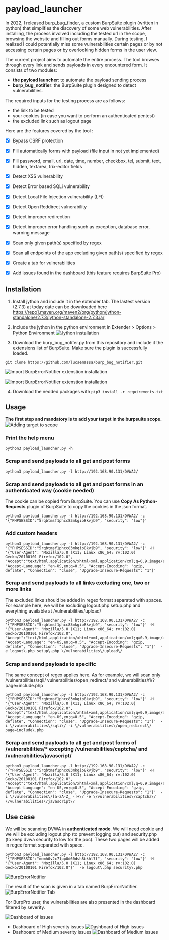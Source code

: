 # payload_launcher

In 2022, I released [burp_bug_finder](https://github.com/lucsemassa/burp_bug_finder), a custom BurpSuite plugin (written in python) that simplifies the discovery of some web vulnerabilities. After installing, the process involved including the tested url in the scope, browsing the website and filling out forms manually. During testing, I realized I could potentially miss some vulnerabilities certain pages or by not accessing certain pages or by overlooking hidden forms in the user view.

The current project aims to automate the entire process. The tool browses through every link and sends payloads in every encountered form. It consists of two modules:
- **the payload launcher**: to automate the payload sending process
- **burp_bug_notifier**: the BurpSuite plugin designed to detect vulnerabilities.

The required inputs for the testing process are as follows:
- the link to be tested
- your cookies (in case you want to perform an authenticated pentest)
- the excluded link such as logout page

Here are the features covered by the tool :
- [x] Bypass CSRF protection
- [x] Fill automatically forms with payload (file input in not yet implemented)
- [x] Fill password, email, url, date, time, number, checkbox, tel, submit, text, hidden, textarea, trix-editor fields
- [x] Detect XSS vulnerability
- [x] Detect Error based SQLi vulnerability
- [x] Detect Local File Injection vulnerability (LFI)
- [x] Detect Open Reddirect vulnerability
- [x] Detect improper redirection
- [x] Detect improper error handling such as exception, database error, warning message  
- [x] Scan only given path(s) specified by regex
- [x] Scan all endpoints of the app excluding given path(s) specified by regex
- [x] Create a tab for vulnerabilities
- [x] Add issues found in the dashboard (this feature requires BurpSuite Pro)


## Installation 
1. Install jython and include it in the extender tab. 
The lastest version (2.7.3) at today date can be downloaded here https://repo1.maven.org/maven2/org/python/jython-standalone/2.7.3/jython-standalone-2.7.3.jar

2. Include the jython in the python environment in Extender > Options > Python Environment 
![Jython installation](images/jython.png)

3. Download the burp_bug_notifer.py from this repository and include it the extensions list of BurpSuite. Make sure the plugin is successfully loaded. 
```
git clone https://github.com/lucsemassa/burp_bug_notifier.git
```
![Import BurpErrorNotifier extenstion installation](images/import_plugin.png)

![Import BurpErrorNotifier extenstion installation](images/plugin_loaded.png)

4. Download the nedded packages with `pip3 install -r requirements.txt` 

## Usage 
**The first step and mandatory is to add your target in the burpsuite scope.**
![Adding target to scope](images/scope.png)

### Print the help menu
```
python3 payload_launcher.py -h
```

### Scrap and send payloads to all get and post forms 
```
python3 payload_launcher.py -l http://192.168.90.131/DVWA2/
```

### Scrap and send payloads to all get and post forms in an authenticated way (cookie needed)
The cookie can be copied from BurpSuite. You can use **Copy As Python-Requests** plugin of BurpSuite to copy the cookies in the json format.
```
python3 payload_launcher.py -l http://192.168.90.131/DVWA2/ -c '{"PHPSESSID":"5rqbtmsf1phcc83mkgio8kvjb9", "security": "low"}'
```

### Add custom headers
```
python3 payload_launcher.py -l http://192.168.90.131/DVWA2/ -c '{"PHPSESSID":"5rqbtmsf1phcc83mkgio8kvjb9", "security": "low"}' -H '{"User-Agent": "Mozilla/5.0 (X11; Linux x86_64; rv:102.0) Gecko/20100101 Firefox/102.0", "Accept":"text/html,application/xhtml+xml,application/xml;q=0.9,image/avif,image/webp,*/*;q=0.8", "Accept-Language": "en-US,en;q=0.5", "Accept-Encoding": "gzip, deflate", "Connection": "close", "Upgrade-Insecure-Requests": "1"}' 
```


### Scrap and send payloads to all links excluding one, two or more links 
The excluded links should be added in regex format separated with spaces. For example here, we will be excluding logout.php setup.php and everything available at /vulnerabilities/upload/  
```
python3 payload_launcher.py -l http://192.168.90.131/DVWA2/ -c '{"PHPSESSID":"5rqbtmsf1phcc83mkgio8kvjb9", "security": "low"}' -H '{"User-Agent": "Mozilla/5.0 (X11; Linux x86_64; rv:102.0) Gecko/20100101 Firefox/102.0", "Accept":"text/html,application/xhtml+xml,application/xml;q=0.9,image/avif,image/webp,*/*;q=0.8", "Accept-Language": "en-US,en;q=0.5", "Accept-Encoding": "gzip, deflate", "Connection": "close", "Upgrade-Insecure-Requests": "1"}'  -e logout\.php setup\.php \/vulnerabilities\/upload\/ 
```

### Scrap and send payloads to specific 
The same concept of regex applies here.
As for example, we will scan only /vulnerabilities/sqli/  vulnerabilities/open_redirect/ and vulnerabilities/fi/?page=include.php
```
python3 payload_launcher.py -l http://192.168.90.131/DVWA2/ -c '{"PHPSESSID":"5rqbtmsf1phcc83mkgio8kvjb9", "security": "low"}' -H '{"User-Agent": "Mozilla/5.0 (X11; Linux x86_64; rv:102.0) Gecko/20100101 Firefox/102.0", "Accept":"text/html,application/xhtml+xml,application/xml;q=0.9,image/avif,image/webp,*/*;q=0.8", "Accept-Language": "en-US,en;q=0.5", "Accept-Encoding": "gzip, deflate", "Connection": "close", "Upgrade-Insecure-Requests": "1"}'  -i \/vulnerabilities\/sqli\/ -i \/vulnerabilities\/open_redirect\/ page=include\.php
```

### Scrap and send payloads to all get and post forms of /vulnerabilities/* excepting /vulnerabilities/captcha/ and /vulnerabilities/javascript/

```
python3 payload_launcher.py -l http://192.168.90.131/DVWA2/ -c '{"PHPSESSID":"5rqbtmsf1phcc83mkgio8kvjb9", "security": "low"}' -H '{"User-Agent": "Mozilla/5.0 (X11; Linux x86_64; rv:102.0) Gecko/20100101 Firefox/102.0", "Accept":"text/html,application/xhtml+xml,application/xml;q=0.9,image/avif,image/webp,*/*;q=0.8", "Accept-Language": "en-US,en;q=0.5", "Accept-Encoding": "gzip, deflate", "Connection": "close", "Upgrade-Insecure-Requests": "1"}'  -i \/vulnerabilities\/[a-zA-Z_ -]+\/ -e \/vulnerabilities\/captcha\/ \/vulnerabilities\/javascript\/
```


## Use case
We will be scanning DVWA in **authenticated mode**.
We will need cookie and we will be excluding logout.php (to prevent logging out) and security.php (to keep dvwa security to low for the poc).
These two pages will be added in regex format separated with space.

```
python3 payload_launcher.py -l http://192.168.90.131/DVWA2/ -c '{"PHPSESSID":"memh0v2c71pp0d60dsh8bkhl7f", "security": "low"}' -H '{"User-Agent": "Mozilla/5.0 (X11; Linux x86_64; rv:102.0) Gecko/20100101 Firefox/102.0"}'  -e logout\.php security\.php
```
![BurpErrorNotifier](images/payload_launcher.png)

The result of the scan is given in a tab named BurpErrorNotifier.
![BurpErrorNotifier Tab](images/burp_error_notifier_tab.png)

For BurpPro user, the vulnerabilities are also presented in the dashboard filtered by severity.

![Dashboard of issues](images/dasboard.png)
- Dashboard of High severity issues
![Dashboard of High issues](images/severity_high.png)
- Dashboard of Medium severity issues
![Dashboard of Medium issues](images/severity_medium.png)